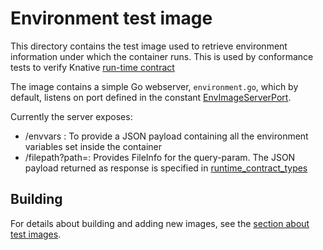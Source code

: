 # Environment test image

This directory contains the test image used to retrieve environment information
under which the container runs. This is used by conformance tests to verify
Knative [run-time contract](/docs/runtime-contract.md)

The image contains a simple Go webserver, `environment.go`, which by default,
listens on port defined in the constant
[EnvImageServerPort](/test/image_constants.go).

Currently the server exposes:

- /envvars : To provide a JSON payload containing all the environment variables
  set inside the container
- /filepath?path=<path-to-file>: Provides FileInfo for the <path-to-file>
  query-param. The JSON payload returned as response is specified in
  [runtime_contract_types](../../conformance/runtime_contract_types.go)

## Building

For details about building and adding new images, see the
[section about test images](/test/README.md#test-images).
